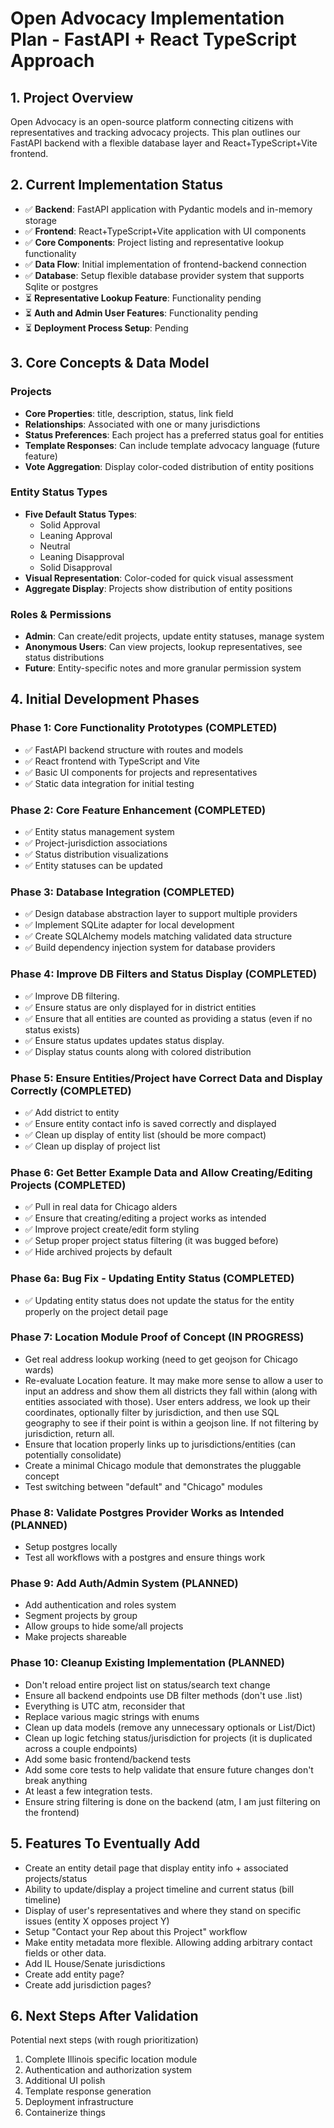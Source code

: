 # Open Advocacy Implementation Plan - FastAPI + React TypeScript Approach

## 1. Project Overview

Open Advocacy is an open-source platform connecting citizens with representatives and tracking advocacy projects. This plan outlines our FastAPI backend with a flexible database layer and React+TypeScript+Vite frontend.

## 2. Current Implementation Status

- ✅ **Backend**: FastAPI application with Pydantic models and in-memory storage
- ✅ **Frontend**: React+TypeScript+Vite application with UI components
- ✅ **Core Components**: Project listing and representative lookup functionality
- ✅ **Data Flow**: Initial implementation of frontend-backend connection
- ✅ **Database**: Setup flexible database provider system that supports Sqlite or postgres
- ⏳ **Representative Lookup Feature**: Functionality pending
- ⏳ **Auth and Admin User Features**: Functionality pending
- ⏳ **Deployment Process Setup**: Pending

## 3. Core Concepts & Data Model

### Projects
- **Core Properties**: title, description, status, link field
- **Relationships**: Associated with one or many jurisdictions
- **Status Preferences**: Each project has a preferred status goal for entities
- **Template Responses**: Can include template advocacy language (future feature)
- **Vote Aggregation**: Display color-coded distribution of entity positions

### Entity Status Types
- **Five Default Status Types**:
  - Solid Approval
  - Leaning Approval
  - Neutral
  - Leaning Disapproval
  - Solid Disapproval
- **Visual Representation**: Color-coded for quick visual assessment
- **Aggregate Display**: Projects show distribution of entity positions

### Roles & Permissions
- **Admin**: Can create/edit projects, update entity statuses, manage system
- **Anonymous Users**: Can view projects, lookup representatives, see status distributions
- **Future**: Entity-specific notes and more granular permission system

## 4. Initial Development Phases

### Phase 1: Core Functionality Prototypes (COMPLETED)
- ✅ FastAPI backend structure with routes and models
- ✅ React frontend with TypeScript and Vite
- ✅ Basic UI components for projects and representatives
- ✅ Static data integration for initial testing

### Phase 2: Core Feature Enhancement (COMPLETED)
- ✅ Entity status management system
- ✅ Project-jurisdiction associations
- ✅ Status distribution visualizations
- ✅ Entity statuses can be updated

### Phase 3: Database Integration (COMPLETED)
- ✅ Design database abstraction layer to support multiple providers
- ✅ Implement SQLite adapter for local development
- ✅ Create SQLAlchemy models matching validated data structure
- ✅ Build dependency injection system for database providers

### Phase 4: Improve DB Filters and Status Display (COMPLETED)
- ✅ Improve DB filtering. 
- ✅ Ensure status are only displayed for in district entities
- ✅ Ensure that all entities are counted as providing a status (even if no status exists)
- ✅ Ensure status updates updates status display. 
- ✅ Display status counts along with colored distribution

### Phase 5: Ensure Entities/Project have Correct Data and Display Correctly (COMPLETED)
- ✅ Add district to entity
- ✅ Ensure entity contact info is saved correctly and displayed
- ✅ Clean up display of entity list (should be more compact)
- ✅ Clean up display of project list

### Phase 6: Get Better Example Data and Allow Creating/Editing Projects (COMPLETED)
- ✅ Pull in real data for Chicago alders
- ✅ Ensure that creating/editing a project works as intended
- ✅ Improve project create/edit form styling
- ✅ Setup proper project status filtering (it was bugged before)
- ✅ Hide archived projects by default

### Phase 6a: Bug Fix - Updating Entity Status (COMPLETED)
- ✅ Updating entity status does not update the status for the entity properly on the project detail page

### Phase 7: Location Module Proof of Concept (IN PROGRESS)
- Get real address lookup working (need to get geojson for Chicago wards)
- Re-evaluate Location feature. It may make more sense to allow a user to input an address and show them all districts they fall within (along with entities associated with those). User enters address, we look up their coordinates, optionally filter by jurisdiction, and then use SQL geography to see if their point is within a geojson line. If not filtering by jurisdiction, return all.
- Ensure that location properly links up to jurisdictions/entities (can potentially consolidate)
- Create a minimal Chicago module that demonstrates the pluggable concept
- Test switching between "default" and "Chicago" modules

### Phase 8: Validate Postgres Provider Works as Intended (PLANNED)
- Setup postgres locally
- Test all workflows with a postgres and ensure things work

### Phase 9: Add Auth/Admin System (PLANNED)
- Add authentication and roles system
- Segment projects by group
- Allow groups to hide some/all projects
- Make projects shareable

### Phase 10: Cleanup Existing Implementation (PLANNED)
- Don't reload entire project list on status/search text change
- Ensure all backend endpoints use DB filter methods (don't use .list)
- Everything is UTC atm, reconsider that
- Replace various magic strings with enums
- Clean up data models (remove any unnecessary optionals or List/Dict)
- Clean up logic fetching status/jurisdiction for projects (it is duplicated across a couple endpoints)
- Add some basic frontend/backend tests
- Add some core tests to help validate that ensure future changes don't break anything
- At least a few integration tests.
- Ensure string filtering is done on the backend (atm, I am just filtering on the frontend)

## 5. Features To Eventually Add
- Create an entity detail page that display entity info + associated projects/status
- Ability to update/display a project timeline and current status (bill timeline)
- Display of user's representatives and where they stand on specific issues (entity X opposes project Y)
- Setup "Contact your Rep about this Project" workflow
- Make entity metadata more flexible. Allowing adding arbitrary contact fields or other data.
- Add IL House/Senate jurisdictions
- Create add entity page?
- Create add jurisdiction pages?


## 6. Next Steps After Validation

Potential next steps (with rough prioritization)

1. Complete Illinois specific location module
2. Authentication and authorization system
3. Additional UI polish
4. Template response generation
5. Deployment infrastructure
6. Containerize things

